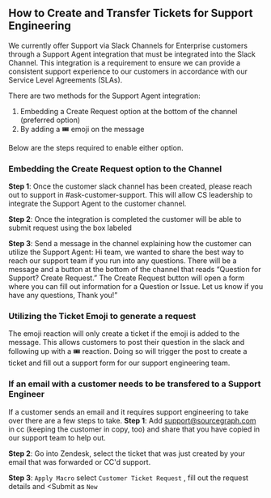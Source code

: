## How to Create and Transfer Tickets for Support Engineering

We currently offer Support via Slack Channels for Enterprise customers through a Support Agent integration that must be integrated into the Slack Channel. This integration is a requirement to ensure we can provide a consistent support experience to our customers in accordance with our Service Level Agreements (SLAs).

There are two methods for the Support Agent integration:

1. Embedding a Create Request option at the bottom of the channel (preferred option)
2. By adding a 🎟️ emoji on the message

Below are the steps required to enable either option.

### Embedding the Create Request option to the Channel

**Step 1**: Once the customer slack channel has been created, please reach out to support in #ask-customer-support. This will allow CS leadership to integrate the Support Agent to the customer channel.

**Step 2**: Once the integration is completed the customer will be able to submit request using the box labeled <Create Request>

**Step 3**: Send a message in the channel explaining how the customer can utilize the Support Agent: Hi team, we wanted to share the best way to reach our support team if you run into any questions. There will be a message and a button at the bottom of the channel that reads “Question for Support? Create Request.” The Create Request button will open a form where you can fill out information for a Question or Issue. Let us know if you have any questions, Thank you!”

### Utilizing the Ticket Emoji to generate a request

The emoji reaction will only create a ticket if the emoji is added to the message. This allows customers to post their question in the slack and following up with a 🎟️ reaction. Doing so will trigger the post to create a ticket and fill out a support form for our support engineering team.

### If an email with a customer needs to be transfered to a Support Engineer

If a customer sends an email and it requires support engineering to take over there are a few steps to take.
**Step 1**: Add support@sourcegraph.com in cc (keeping the customer in copy, too) and share that you have copied in our support team to help out.

**Step 2**: Go into Zendesk, select the ticket that was just created by your email that was forwarded or CC'd support.

**Step 3**: `Apply Macro` select `Customer Ticket Request` , fill out the request details and <Submit as `New`
